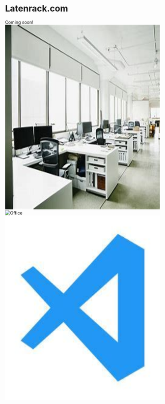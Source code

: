 # Latenrack.com
Coming soon!
<img src="Office.jfif" alt="Office" width="1000" height="600">
<img src="vscode-1.avif" alt="Office" width="1000" height="600">
<img src="Logo.jfif" alt="Office" width="1000" height="600">
